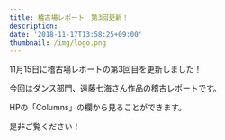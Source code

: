 ```yaml
---
title: 稽古場レポート　第3回更新！
description: 　
date: '2018-11-17T13:58:25+09:00'
thumbnail: /img/logo.png
---
```

11月15日に稽古場レポートの第3回目を更新しました！



今回はダンス部門、遠藤七海さん作品の稽古レポートです。

HPの「Columns」の欄から見ることができます。



是非ご覧ください！
